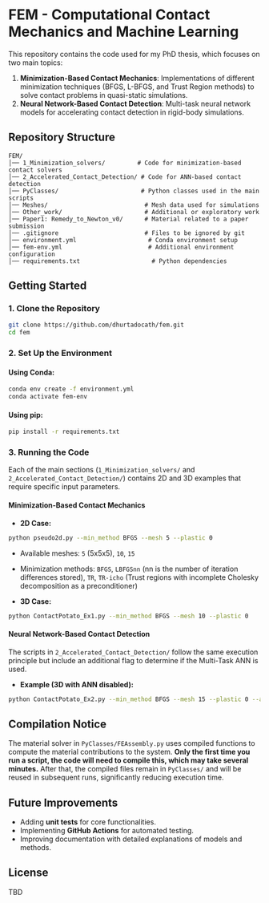 # FEM - Computational Contact Mechanics and Machine Learning

This repository contains the code used for my PhD thesis, which focuses on two main topics:

1. **Minimization-Based Contact Mechanics**: Implementations of different minimization techniques (BFGS, L-BFGS, and Trust Region methods) to solve contact problems in quasi-static simulations.
2. **Neural Network-Based Contact Detection**: Multi-task neural network models for accelerating contact detection in rigid-body simulations.

## Repository Structure

```
FEM/
│── 1_Minimization_solvers/         # Code for minimization-based contact solvers
│── 2_Accelerated_Contact_Detection/ # Code for ANN-based contact detection
│── PyClasses/                       # Python classes used in the main scripts
│── Meshes/                           # Mesh data used for simulations
│── Other_work/                       # Additional or exploratory work
│── Paper1: Remedy_to_Newton_v0/      # Material related to a paper submission
│── .gitignore                        # Files to be ignored by git
│── environment.yml                    # Conda environment setup
│── fem-env.yml                        # Additional environment configuration
│── requirements.txt                    # Python dependencies
```

## Getting Started

### 1. Clone the Repository
```bash
git clone https://github.com/dhurtadocath/fem.git
cd fem
```

### 2. Set Up the Environment
#### Using Conda:
```bash
conda env create -f environment.yml
conda activate fem-env
```
#### Using pip:
```bash
pip install -r requirements.txt
```

### 3. Running the Code
Each of the main sections (`1_Minimization_solvers/` and `2_Accelerated_Contact_Detection/`) contains 2D and 3D examples that require specific input parameters.

#### **Minimization-Based Contact Mechanics**
- **2D Case:**
```bash
python pseudo2d.py --min_method BFGS --mesh 5 --plastic 0
```
  - Available meshes: `5` (5x5x5), `10`, `15`
  - Minimization methods: `BFGS`, `LBFGSnn` (nn is the number of iteration differences stored), `TR`, `TR-icho` (Trust regions with incomplete Cholesky decomposition as a preconditioner)

- **3D Case:**
```bash
python ContactPotato_Ex1.py --min_method BFGS --mesh 10 --plastic 0
```

#### **Neural Network-Based Contact Detection**
The scripts in `2_Accelerated_Contact_Detection/` follow the same execution principle but include an additional flag to determine if the Multi-Task ANN is used.

- **Example (3D with ANN disabled):**
```bash
python ContactPotato_Ex2.py --min_method BFGS --mesh 15 --plastic 0 --ann 0
```

## Compilation Notice
The material solver in `PyClasses/FEAssembly.py` uses compiled functions to compute the material contributions to the system. **Only the first time you run a script, the code will need to compile this, which may take several minutes.** After that, the compiled files remain in `PyClasses/` and will be reused in subsequent runs, significantly reducing execution time.

## Future Improvements
- Adding **unit tests** for core functionalities.
- Implementing **GitHub Actions** for automated testing.
- Improving documentation with detailed explanations of models and methods.

## License
TBD

